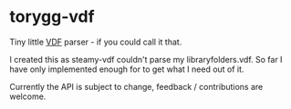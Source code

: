 # torygg-vdf

Tiny little [VDF](https://developer.valvesoftware.com/wiki/KeyValues) parser - if you could call it that.

I created this as steamy-vdf couldn't parse my libraryfolders.vdf. So far I have only implemented enough for to get what I need out of it.  

Currently the API is subject to change, feedback / contributions are welcome.